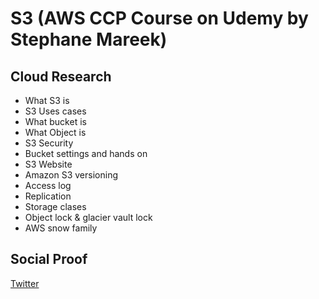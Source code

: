 
# S3 (AWS CCP Course on Udemy by Stephane Mareek)


## Cloud Research

- What S3 is
- S3 Uses cases
- What bucket is
- What Object is
- S3 Security
- Bucket settings and hands on
- S3 Website
- Amazon S3 versioning
- Access log
- Replication
- Storage clases 
- Object lock & glacier vault lock
- AWS snow family

## Social Proof

[Twitter](https://twitter.com/JoeSeven08/status/1498663272202981377)
